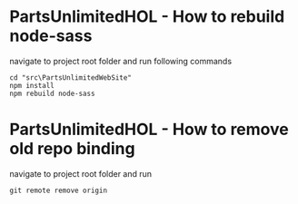 # PartsUnlimitedHOL - How to rebuild node-sass

navigate to project root folder and run following commands

```
cd "src\PartsUnlimitedWebSite"
npm install
npm rebuild node-sass
```

# PartsUnlimitedHOL - How to remove old repo binding

navigate to project root folder and run

```
git remote remove origin
```
